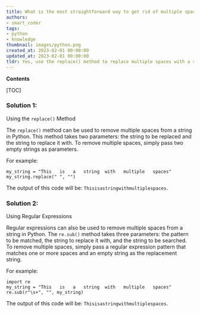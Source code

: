 ```yaml
---
title: What is the most straightforward way to get rid of multiple spaces in a string?
authors:
- smart_coder
tags:
- python
- knowledge
thumbnail: images/python.png
created_at: 2023-02-01 00:00:00
updated_at: 2023-02-01 00:00:00
tldr: Yes, use the replace() method to replace multiple spaces with a single space.
---
```


**Contents**

[TOC]

### Solution 1:
Using the `replace()` Method

The `replace()` method can be used to remove multiple spaces from a string in Python. This method takes two parameters: the string to be replaced and the string to replace it with. To remove multiple spaces, simply pass two empty strings as parameters.

For example: 

```
my_string = "This   is   a   string  with   multiple   spaces"
my_string.replace(" ", "")
```

The output of this code will be: `Thisisastringwithmultiplespaces`.

### Solution 2:
Using Regular Expressions

Regular expressions can also be used to remove multiple spaces from a string in Python. The `re.sub()` method takes three parameters: the pattern to be matched, the string to replace it with, and the string to be searched. To remove multiple spaces, simply pass a regular expression pattern that matches one or more spaces and an empty string as the replacement string.

For example:

```
import re
my_string = "This   is   a   string  with   multiple   spaces"
re.sub(r"\s+", "", my_string)
```

The output of this code will be: `Thisisastringwithmultiplespaces`.
